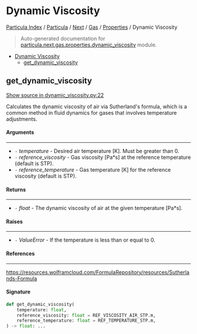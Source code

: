 # Dynamic Viscosity

[Particula Index](../../../../README.md#particula-index) / [Particula](../../../index.md#particula) / [Next](../../index.md#next) / [Gas](../index.md#gas) / [Properties](./index.md#properties) / Dynamic Viscosity

> Auto-generated documentation for [particula.next.gas.properties.dynamic_viscosity](../../../../../particula/next/gas/properties/dynamic_viscosity.py) module.

- [Dynamic Viscosity](#dynamic-viscosity)
  - [get_dynamic_viscosity](#get_dynamic_viscosity)

## get_dynamic_viscosity

[Show source in dynamic_viscosity.py:22](../../../../../particula/next/gas/properties/dynamic_viscosity.py#L22)

Calculates the dynamic viscosity of air via Sutherland's formula, which is
a common method in fluid dynamics for gases that involves temperature
adjustments.

#### Arguments

-----
- `-` *temperature* - Desired air temperature [K]. Must be greater than 0.
- `-` *reference_viscosity* - Gas viscosity [Pa*s] at the reference temperature
(default is STP).
- `-` *reference_temperature* - Gas temperature [K] for the reference viscosity
(default is STP).

#### Returns

--------
- `-` *float* - The dynamic viscosity of air at the given temperature [Pa*s].

#### Raises

------
- `-` *ValueError* - If the temperature is less than or equal to 0.

#### References

----------
https://resources.wolframcloud.com/FormulaRepository/resources/Sutherlands-Formula

#### Signature

```python
def get_dynamic_viscosity(
    temperature: float,
    reference_viscosity: float = REF_VISCOSITY_AIR_STP.m,
    reference_temperature: float = REF_TEMPERATURE_STP.m,
) -> float: ...
```